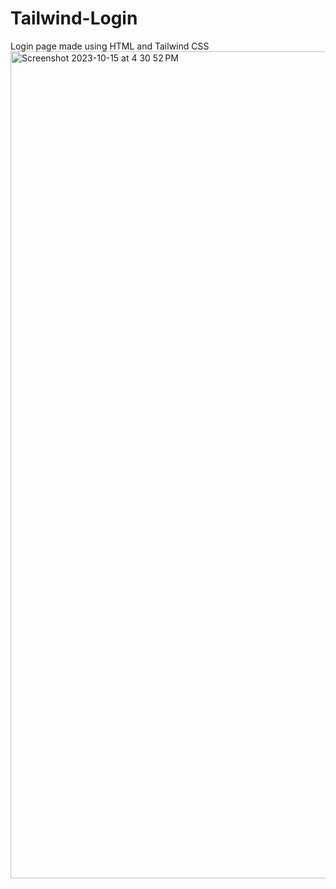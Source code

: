 # Tailwind-Login
Login page made using HTML and Tailwind CSS
<img width="1323" alt="Screenshot 2023-10-15 at 4 30 52 PM" src="https://github.com/TheTusharChopra/Tailwind-Login/assets/73119477/413e0f62-f0a0-419c-8a81-d02de86a4cbb">
